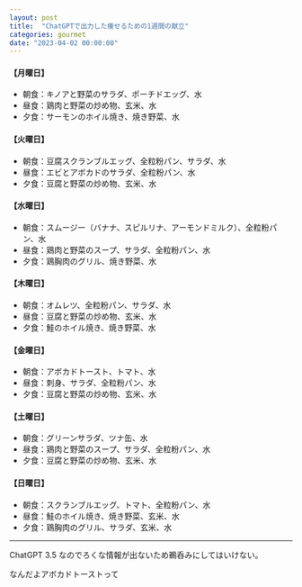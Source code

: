 ```yaml
---
layout: post
title:  "ChatGPTで出力した痩せるための1週間の献立"
categories: gourmet
date: "2023-04-02 00:00:00"
---
```


#### 【月曜日】
- 朝食：キノアと野菜のサラダ、ポーチドエッグ、水
- 昼食：鶏肉と野菜の炒め物、玄米、水
- 夕食：サーモンのホイル焼き、焼き野菜、水

#### 【火曜日】
- 朝食：豆腐スクランブルエッグ、全粒粉パン、サラダ、水
- 昼食：エビとアボカドのサラダ、全粒粉パン、水
- 夕食：豆腐と野菜の炒め物、玄米、水

#### 【水曜日】
- 朝食：スムージー（バナナ、スピルリナ、アーモンドミルク）、全粒粉パン、水
- 昼食：鶏肉と野菜のスープ、サラダ、全粒粉パン、水
- 夕食：鶏胸肉のグリル、焼き野菜、水

#### 【木曜日】
- 朝食：オムレツ、全粒粉パン、サラダ、水
- 昼食：豆腐と野菜の炒め物、玄米、水
- 夕食：鮭のホイル焼き、焼き野菜、水

#### 【金曜日】
- 朝食：アボカドトースト、トマト、水
- 昼食：刺身、サラダ、全粒粉パン、水
- 夕食：豆腐と野菜の炒め物、玄米、水

#### 【土曜日】
- 朝食：グリーンサラダ、ツナ缶、水
- 昼食：鶏肉と野菜のスープ、サラダ、全粒粉パン、水
- 夕食：豆腐と野菜の炒め物、玄米、水

#### 【日曜日】
- 朝食：スクランブルエッグ、トマト、全粒粉パン、水
- 昼食：鮭のホイル焼き、焼き野菜、玄米、水
- 夕食：鶏胸肉のグリル、サラダ、玄米、水

---

ChatGPT 3.5 なのでろくな情報が出ないため鵜呑みにしてはいけない。

なんだよアボカドトーストって
